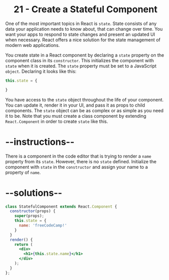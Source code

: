 
# <center>21 - Create a Stateful Component</center>

One of the most important topics in React is `state`. State consists of any data your application needs to know about, that can change over time. You want your apps to respond to state changes and present an updated UI when necessary. React offers a nice solution for the state management of modern web applications.

You create state in a React component by declaring a `state` property on the component class in its `constructor`. This initializes the component with `state` when it is created. The `state` property must be set to a JavaScript `object`. Declaring it looks like this:

```jsx
this.state = {

}
```

You have access to the `state` object throughout the life of your component. You can update it, render it in your UI, and pass it as props to child components. The `state` object can be as complex or as simple as you need it to be. Note that you must create a class component by extending `React.Component` in order to create `state` like this.

# --instructions--

There is a component in the code editor that is trying to render a `name` property from its `state`. However, there is no `state` defined. Initialize the component with `state` in the `constructor` and assign your name to a property of `name`.

# --solutions--

```jsx
class StatefulComponent extends React.Component {
  constructor(props) {
    super(props);
    this.state = {
      name: 'freeCodeCamp!'
    }
  }
  render() {
    return (
      <div>
        <h1>{this.state.name}</h1>
      </div>
    );
  }
};
```
